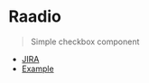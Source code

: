 # Raadio

> Simple checkbox component

- [JIRA](https://jira.migros.net/browse/MIDUWEB-152)
- [Example](../../pages/Radio.html)